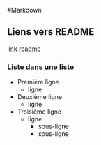 #Markdown

## Liens vers README

[link readme](./README.md)

### Liste dans une liste

- Première ligne
  - ligne
- Deuxième ligne
  - ligne
- Troisième ligne
  - ligne
    - sous-ligne
    - sous-ligne

